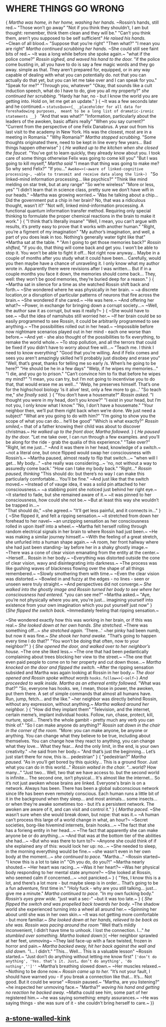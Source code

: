 # WHERE THINGS GO WRONG
{
*Martha was home, in her home, washing her hands.* 
~Rossin’s hands, still red.~ 
"Those won’t go away"
"Not if you think they shouldn’t, I am but thought: remember, think them clean and they will be."
"Can’t you think them, aren’t you supposed to be self sufficient"
*He raised his hands.* 
~Clean of all blood.~
"Suppose that you’re right"
"Then what?"
"I mean you are right"
*Martha continued scrubbing her hands.* 
~She could still see faint bits of red.~ 
~It was a long while before she spoke again.~ 
"what if the police come?"
*Rossin sighed, and waved his hand to the door.* 
"if the police come busting in, all you have to do is say a few magic words and they go away.
simple as that. 
They aren’t prepared for, equipped, or in any way capable of dealing with what you can potentially do.
not that you can actually do that yet, but you can let me take over and I can speak for you."
"Speak for me?"
"Through you, whatever"
"Okay, that sounds like a cult induction speech, what do I have to do, give you all my property?"
*she continued her scrubbing.*
"Hardy har har, no - but I know the world you are getting into. Hold on, let me get an update." 
}
{
~It was a few seconds later and he continued.~
`statusQuo=>{_
    _placeholder for all data for foreshadowing purposes, 
    meant to be a long list of dramatic-ironic statements __}
`
"And that was what?"
"Information, particularly about the leaders of the awoken, basic affairs really"
"When you say current?"
"Current from the perspective of one Felix Danabrus. 
A year out from his last visit to the academy in New York. 
His was the closest, most are in a meeting in Romania."
"Why Romania?" 
*Martha stopped scrubbing.*
"Some thoughts originated there, need to be kept in line every few years... 
Bad things happen otherwise" 
}
{
*He walked up to the kitchen when she closed the faucet.* 
"You’ve got to learn quickly, they already know about you. 
I took care of some things otherwise Felix was going to come kill you"
"But I was going to kill myself," 
*Martha said* 
"I mean that thing was going to make me? 
So why send Felix?"
"If you..." 
`Awoke=>(~aware of linked-cognitive processing~,
~able to transmit and receive data along the link~)
`
"So linked-mind information processing… like psychics?"
"Think like mind melding on star trek, but at any range"
"So we’re wireless"
"More or less, yes"
"I didn’t learn that in science class, pretty sure we don’t have wifi in our heads." 
~Martha was growing worried.~ 
'Was he talking about a chip... 
Did the government put a chip in her brain?
No, that was a ridiculous thought, wasn’t it?'
"Not wifi, linked mind-information processing. 
A functional quantum information transfer method. 
Requiring only special thinking to formulate the proper chemical reactions in the brain to make it work."
}
{
"I think that’s literally insane"
"Well, I mean, you can’t argue with results, it’s pretty easy to prove that it works with another human."
"Right, you’re a figment of my imagination"
"My author’s imagination, and well, a part of you does leak in too.
Nothing’s generally water tight like that"
*Martha sat at the table. *
"Am I going to get those memories back?"
*Rossin shifted,*
"if you do, that thing will come back and get you. 
I won’t be able to stop it. 
You won’t be able to fight it off... 
Not right now anyway... 
Maybe in a couple of months after you study what it could have been...
Carefully, would you then maybe have a chance of unraveling it. 
I only know what my author wrote in. 
Apparently there were revisions after I was written...
But if in a couple months you face it down, the memories should come back... 
They, well: they won’t be good memories, they’re buried deep for a reason."
}
{
~Martha sat in silence for a time as she watched Rossin shift back and forth.~ 
~She wondered where he was physically in her brain. ~
~a discrete location,or a disruption of particular patterns of neurons that fire across the brain.~ 
~She wondered if she cared.~ 
~He was here.~ 
~And offering her what?~ 
~Power, in exchange for bringing down a corrupt society...~ 
~Well, the author saw it as corrupt, but was it really?~
}
{
~She would have to see.~ 
~But the idea of namshubs still worried her.~ 
~If her brain could be so easily programmed to see Rossin, it could be arbitrarily programmed to see anything.~ 
~The possibilities rolled out in her head.~ 
~Impossible before now nightmare scenarios played out in her mind - each one worse than before.~ 
~And yet - she also thought of the possibilities to fix everything, to remake the world whole.~ 
~To stop pollution, and all the terrors that could be fixed if you didn’t have to worry about free will...~
"Teach me. 
I think I need to know everything"
"Good that you’re willing. 
And if Felix comes and sees you aren't amazingly skilled he'll probably just disobey and erase you"
"Well, that’s great, thanks for telling me so early /s. 
When’s he going to be here?"
"He should be he in a few days"
"Welp, if he wipes my memories…"
"I die, and you go to prison."
"Can’t convince him to fix that before he wipes my mind?"
"I mean, you can try, but I’m not going to incentivise you to do that, that would erase me as well..."
'Welp, he preserves himself. That’s one for the highschool biology ‘is it alive’ test, only a few more to go...'
"So teach me," *she finally said.*
}
{
"You don’t have a housemate?" *Rossin asked.*
"I thought you were in my head, don’t you know?"
"I exist in your head, but I’m not you, I only know what I know."
"No, I don’t have a housemate."
"Your neighbor then, we’ll put them right back when we’re done. 
We just need a subject"
"What are you going to do with him?"
"I’m going to show you the scope of what you can do… 
he’ll be good"
"Which is what exactly?"
*Rossin smiled,*~ that of a father knowing their child was about to discover christmas.~
*He walked up to the front door, Martha followed.* 
}
{
*He paused by the door.* 
"Let me take over, I can run through a few examples.
and you’ll be along for the ride - grab the qualia of this experience."
"Take over?"
"Right, let me just..."
~And it was there in her head, knowledge of a switch.~ 
~not a literal one, but once flipped would swap her consciousness with Rossin’s.~ 
~Martha paused, almost ready to flip that switch...~ 
"when will I get... 
My body..." 
~she really was considering...~
'no, not without a way to assuredly come back.' 
"How can I take my body back."
"Right..." 
*Rossin paused, thinking* 
"This should do: but there’s no way I can make this particularly comfortable...
You’ll be fine."
~And just like that the switch moved.~ 
~Instead of of vauge idea, it was a solid pin attached to her consciousness.~ 
~a stabbing point she noticed just behind her right eye.~ 
~It started to fade, but she remained aware of it.~
~it was pinned to her consciousness, how could she not be.~
~But at least this way she wouldn’t be trapped in...~  
"That should do," ~she agreed.~
"It’ll get less painful, and it connects in..."
}
{
~She flipped it, and felt a ripping sensation.~ 
~it stretched from down her forehead to her navel~ 
~an unzipping sensation as her consciousness rolled in upon itself into a wheel.~
~Martha felt herself rolling through random electrical signals in her brain to where Rossin had just been.~ 
~He was making a similar journey himself.~ 
~With the feeling of a great stretch, she unfurled into a human shape again.~
~A room, her front hallway where she had just been standing- lay before her in a shaky ghostly image.~ 
~There was a cone of clear vision emanating from the entity at the center.~ 
~Herself… Rossin in her body.~
~Everything was distorted outside the cone of clear vision, wavy and disintegrating into darkness.~ 
~The process was like gushing waves of blackness flowing over the shape of all things remembered.~ 
~Slowly smothering them with time.~
~Even the clear vision was distorted.~ 
~Bowled in and fuzzy at the edges - no lines - seen or unseen were truly straight.~
~And perspectives did not converge.~
*She walked into the ghostly image and Rossin turned her body to see where her consciousness had entered.* 
"you can see me?" ~Martha asked.~
"Aye, you’re not physically where you are, you’re just... 
imagining yourself into existence from your own imagination which you put yourself just now"
}
{*She flipped the switch back.* 
~Immediately feeling that ripping sensation.~ 

~She wondered exactly how this was working in her brain, or if this was real.~
*She looked down at her own hands.* 
*She stretched.* 
~There was something off...~ 
*she stretched again.* 
'There...'
~her pinky had been numb, but now it was fine.~ 
*She shook her hand awake.* 
"That’s going to happen every time I do that?"
"You won’t be doing that often, now to your neighbor?"
}
{
*She opened the door, and walked over to her neighbor’s house.* 
~The one she liked less.~
~The one that had been pedantically complaining about trees blocking her view to the street.~ 
~The one that  even paid people to come on to her property and cut down those...~ 
*Martha knocked on the door and flipped the switch.*
~After the ripping sensation subsided and Martha was again looking at Rossin in her body.~ 
*The door opened and Rossin spoke without words* 
`hooks.follow=>{~self~}` 
*And proceeded to walk inside.* 
*Martha as an ethereal entity followed.* 
"What was that?"
"So, everyone has hooks. 
we, I mean, those in power, the awoken, put them there. 
A set of simple commands that almost all humans have. 
Run, jump, fetch… and the like." 
~her neighbor was directly behind Rossin, without any expression, without anything.~
*Martha walked around her neighbor.* 
}
{
"How did they implant them"
"Television, and the internet, certain meme’s, implant individual hooks. 
Follow, run, chase, protect, kill, nurture, spoil... 
There’s the whole gambit - pretty much any verb you can think of." 
"So I can make anyone do anything?"
*Rossin sat down in the chair in the corner of the room.* 
"More: you can make anyone, be anyone or anything.
You can change what they believe to be true, including about themselves.
You can change how they react to anything, you can change what they love... 
What they fear... 
And the only limit, in the end, is your own creativity." 
~he said from her body.~ 
"And that’s just the beginning... 
Let’s just start there for now, this is... 
pedestrian"
}
{
"pedestrian?" *Martha paused.*
"As in you’ll get bored by this quickly... 
This is a ground floor.
Just what you can do in this world..." 
*Rossin waited in the chair.*
"...world? 
How many…"
"Just two... 
Well, two that we have access to. 
but the second world is infinite...
The second one, isn’t physical... 
It's almost like the internet... 
So it’s not just awoken whose brains are linked. 
Everyone's brain is on a network. 
Always has been. 
There has been a global subconscious network since life has been even remotely conscious.
Each human runs a little bit of it in the background when they sleep...
and most animals... 
some insects...
or when they’re awake sometimes too - but it’s a persistent network.
The awoken are aware of it, and can visit and control it."
}
{
*Martha paced.* 
~She wasn’t sure when she would break down, but nope: that was it.~ 
~A human can’t process this large of a world change in what, an hour?~ 
~Secret societies, borg-like hivemind internets, brain hooks...~ 
~The fact that she has a forieng entity in her head...~ 
~The fact that apparently she can make anyone be or do anything...~ 
~And that was at the bottom tier of the abilities she had...~ 
~But who was there to turn to?~ 
~Anyone she could think of if she explained any of this: would lock her up: no...~
~She needed to sleep, in the morning everything would be fine.~ 
~she wasn’t even in her own body at the moment...~ 
*she continued to pace.*
"Martha..."
~Rossin started~ 
"I know this is a lot to take in"
"Oh you do, do you?!" 
~Martha nearly shouted.~ 
~Her heart was racing...~ 
~Was it her heart?~ 
~Was her physical body responding to her mental state anymore?~ 
~She looked at Rossin, who seemed calm if concerned...~
~not panicked.~
}
{
"Yes, I know this is a lot, and there’s a lot more - but maybe sleep is in order...
That’s going to be a fun adventure, first time in."
"Holy fuck - why are you still talking... 
just... 
give me a minute." 
*Martha continued to pace.* 
"In my own fucking body."
*Rossin’s eyes grew wide.* 
"just wait a sec-" 
~but it was too late.~ 
}
{
*She flipped the switch and was propelled back towards her body.* 
~The shadow world she experienced turning into a wheel all around her.~ 
~Spinning her about until she was in her own skin.~ 
~It was not getting more comfortable - but more familiar.~ 
*She looked down at her hands, relieved to be back as she was.*
*Rossin was pacing around the room* 
"Well that’s mildly inconvenient, I didn’t have time to unhook. 
I lost the connection. I..." 
*he stumbled over something. Martha looked down:*}{
~Her neighbor sprawled at her feet, unmoving~
~They laid face-up with a face twisted, frozen in horror and pain.~
*Martha backed away, hit her back against the wall and slid down.* 
"I...
I didn’t."
"This... 
Well... 
This is a valuable lesson" 
~Rossin started.~ 
"Just don’t do anything without letting me know first"
`['don’t do anything',
'Yes. that’s it. Just… don’t do anything',
'do nothing','']''`
~Martha’s breathing slowed down.~ 
~Her muscles relaxed.~ 
~Nothing to be done now.~
*Rossin came up to her.* 
"It’s not your fault, I should have warned you - if you break a connection like that...
It’s...
Not good. 
But it could be worse" 
~Rossin paused.~ 
"Martha, are you listening?"
~he inspected her unmoving face.~ 
"Martha?" 
*waving his hand and getting no reaction he backed away.*
~Matha could see him, some part of her registered him.~ 
~he was saying something: empty assurances.~ 
~He was saying things - she was sure of it - she couldn’t bring herself to care.~
}}
## [a-stone-walled-kink](a-stone-walled-kink.md)
